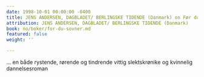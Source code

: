 ```yaml
---
date: 1998-10-01 00:00:00 -0400
title: JENS ANDERSEN, DAGBLADET/ BERLINGSKE TIDENDE (Danmark) on Før du sovner
attribution: JENS ANDERSEN, DAGBLADET/ BERLINGSKE TIDENDE (Danmark)
book: no/boker/for-du-sovner.md
featured: false
weight: ''

---
```

… en både rystende, rørende og tindrende vittig slektskrønike og kvinnelig dannelsesroman